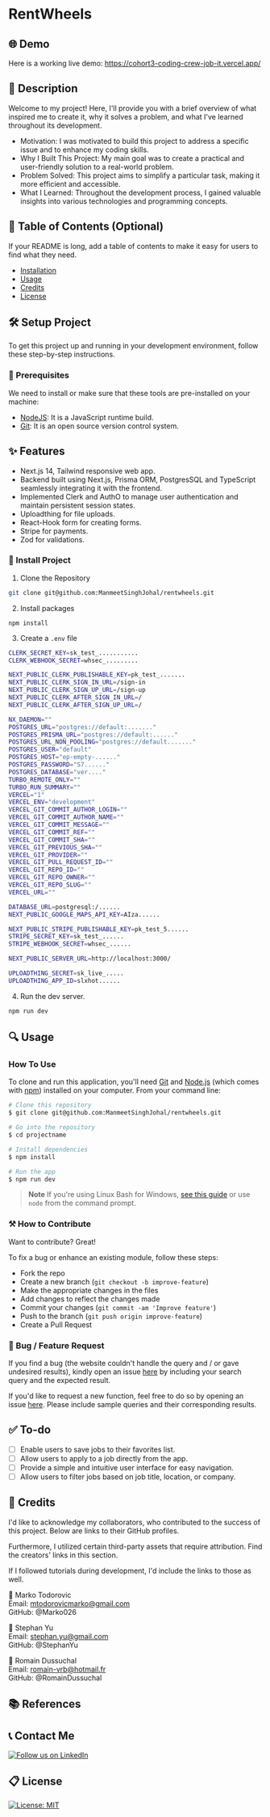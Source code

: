 # RentWheels

## 🌐 Demo
Here is a working live demo:  https://cohort3-coding-crew-job-it.vercel.app/

## 📝 Description
Welcome to my project! Here, I'll provide you with a brief overview of what inspired me to create it, why it solves a problem, and what I've learned throughout its development.
- Motivation: I was motivated to build this project to address a specific issue and to enhance my coding skills.
- Why I Built This Project: My main goal was to create a practical and user-friendly solution to a real-world problem.
- Problem Solved: This project aims to simplify a particular task, making it more efficient and accessible.
- What I Learned: Throughout the development process, I gained valuable insights into various technologies and programming concepts.


## 📖 Table of Contents (Optional)
If your README is long, add a table of contents to make it easy for users to find what they need.

- [Installation](#installation)
- [Usage](#usage)
- [Credits](#credits)
- [License](#license)

## 🛠️ Setup Project
To get this project up and running in your development environment, follow these step-by-step instructions.

### 🍴 Prerequisites

We need to install or make sure that these tools are pre-installed on your machine:

- [NodeJS](https://nodejs.org/en/download/): It is a JavaScript runtime build. 
- [Git](https://git-scm.com/downloads): It is an open source version control system. 

## ✨ Features

- Next.js 14, Tailwind responsive web app.
- Backend built using Next.js, Prisma ORM, PostgresSQL and TypeScript seamlessly integrating it with the frontend.
- Implemented Clerk and AuthO to manage user authentication and maintain persistent session states.
- Uploadthing for file uploads.
- React-Hook form for creating forms.
- Stripe for payments.
- Zod for validations.

### 🚀 Install Project

1. Clone the Repository

```bash
git clone git@github.com:ManmeetSinghJohal/rentwheels.git
```

2. Install packages

```
npm install
```

3. Create a `.env` file 

```bash
CLERK_SECRET_KEY=sk_test_...........
CLERK_WEBHOOK_SECRET=whsec_.........

NEXT_PUBLIC_CLERK_PUBLISHABLE_KEY=pk_test_.......
NEXT_PUBLIC_CLERK_SIGN_IN_URL=/sign-in
NEXT_PUBLIC_CLERK_SIGN_UP_URL=/sign-up
NEXT_PUBLIC_CLERK_AFTER_SIGN_IN_URL=/
NEXT_PUBLIC_CLERK_AFTER_SIGN_UP_URL=/ 

NX_DAEMON=""
POSTGRES_URL="postgres://default:......."
POSTGRES_PRISMA_URL="postgres://default:......"
POSTGRES_URL_NON_POOLING="postgres://default......."
POSTGRES_USER="default"
POSTGRES_HOST="ep-empty-......"
POSTGRES_PASSWORD="S7......"
POSTGRES_DATABASE="ver...."
TURBO_REMOTE_ONLY=""
TURBO_RUN_SUMMARY=""
VERCEL="1"
VERCEL_ENV="development"
VERCEL_GIT_COMMIT_AUTHOR_LOGIN=""
VERCEL_GIT_COMMIT_AUTHOR_NAME=""
VERCEL_GIT_COMMIT_MESSAGE=""
VERCEL_GIT_COMMIT_REF=""
VERCEL_GIT_COMMIT_SHA=""
VERCEL_GIT_PREVIOUS_SHA=""
VERCEL_GIT_PROVIDER=""
VERCEL_GIT_PULL_REQUEST_ID=""
VERCEL_GIT_REPO_ID=""
VERCEL_GIT_REPO_OWNER=""
VERCEL_GIT_REPO_SLUG=""
VERCEL_URL=""

DATABASE_URL=postgresql:/......
NEXT_PUBLIC_GOOGLE_MAPS_API_KEY=AIza......

NEXT_PUBLIC_STRIPE_PUBLISHABLE_KEY=pk_test_5......
STRIPE_SECRET_KEY=sk_test_......
STRIPE_WEBHOOK_SECRET=whsec_......

NEXT_PUBLIC_SERVER_URL=http://localhost:3000/

UPLOADTHING_SECRET=sk_live_.....
UPLOADTHING_APP_ID=slxhot...... 
```

4. Run the dev server.

```bash
npm run dev
```

## 🔍 Usage

### How To Use

To clone and run this application, you'll need [Git](https://git-scm.com) and [Node.js](https://nodejs.org/en/download/) (which comes with [npm](http://npmjs.com)) installed on your computer. From your command line:

```bash
# Clone this repository
$ git clone git@github.com:ManmeetSinghJohal/rentwheels.git

# Go into the repository
$ cd projectname

# Install dependencies
$ npm install

# Run the app
$ npm run dev
```

> **Note**
> If you're using Linux Bash for Windows, [see this guide](https://www.howtogeek.com/261575/how-to-run-graphical-linux-desktop-applications-from-windows-10s-bash-shell/) or use `node` from the command prompt.

### ⚒️ How to Contribute
Want to contribute? Great!

To fix a bug or enhance an existing module, follow these steps:

- Fork the repo
- Create a new branch (`git checkout -b improve-feature`)
- Make the appropriate changes in the files
- Add changes to reflect the changes made
- Commit your changes (`git commit -am 'Improve feature'`)
- Push to the branch (`git push origin improve-feature`)
- Create a Pull Request 

### 📩 Bug / Feature Request

If you find a bug (the website couldn't handle the query and / or gave undesired results), kindly open an issue [here](https://github.com/ManmeetSinghJohal/rentwheels/issues/new) by including your search query and the expected result.

If you'd like to request a new function, feel free to do so by opening an issue [here](https://github.com/ManmeetSinghJohal/rentwheels/issues/new). Please include sample queries and their corresponding results.

## ✅ To-do
- [ ] Enable users to save jobs to their favorites list.
- [ ] Allow users to apply to a job directly from the app.
- [ ] Provide a simple and intuitive user interface for easy navigation.
- [ ] Allow users to filter jobs based on job title, location, or company.

## 📜 Credits

I'd like to acknowledge my collaborators, who contributed to the success of this project. Below are links to their GitHub profiles.

Furthermore, I utilized certain third-party assets that require attribution. Find the creators' links in this section.

If I followed tutorials during development, I'd include the links to those as well.

👦 Marko Todorovic <br>
Email: mtodorovicmarko@gmail.com <br>
GitHub: @Marko026

👦 Stephan Yu  <br>
Email: stephan.yu@gmail.com <br>
GitHub: @StephanYu

👦 Romain Dussuchal  <br>
Email: romain-vrb@hotmail.fr <br>
GitHub: @RomainDussuchal


## 📚 References


## 📞 Contact Me

[![Follow us on LinkedIn](https://img.shields.io/badge/LinkedIn-ManmeetSinghJohal-blue?style=flat&logo=linkedin&logoColor=b0c0c0&labelColor=363D44)](https://www.linkedin.com/in/manmeetsinghjohal/)

## 📋 License

[![License: MIT](https://img.shields.io/badge/License-MIT-yellow.svg)](https://opensource.org/licenses/MIT)
